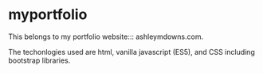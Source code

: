 # myportfolio

This belongs to my portfolio website::: ashleymdowns.com. 

The techonlogies used are html, vanilla javascript (ES5), and CSS including bootstrap libraries.


